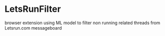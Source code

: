 # LetsRunFilter
browser extension using ML model to filter non running related threads from Letsrun.com messageboard
